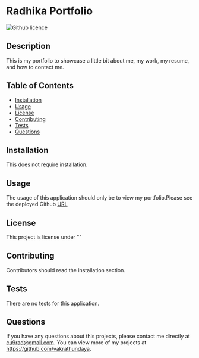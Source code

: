 # Radhika Portfolio

  ![Github licence](http://img.shields.io/badge/license-""-blue.svg)
  
  ## Description 
  
  This is my portfolio to showcase a little bit about me, my work, my resume, and how to contact me.


  ## Table of Contents

  * [Installation](#installation)
  * [Usage](#usage)
  * [License](#license)
  * [Contributing](#contributing)
  * [Tests](#tests)
  * [Questions](#questions)
  

  ## Installation 

  This does not require installation.

  ## Usage 

  The usage of this application should only be to view my portfolio.Please see the deployed Github [URL](https://vakrathundaya.github.io/my-portfolio/)


  ## License 

  This project is license under ""


  ## Contributing 

  Contributors should read the installation section. 


  ## Tests

  There are no tests for this application. 


  ## Questions

  If you have any questions about this projects, please contact me directly at cu9rad@gmail.com. You can view more of my projects at https://github.com/vakrathundaya.
  
